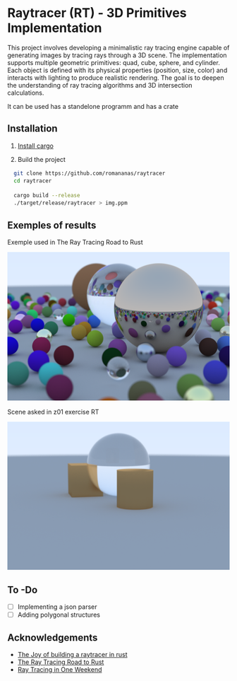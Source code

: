 
# Raytracer (RT) - 3D Primitives Implementation

This project involves developing a minimalistic ray tracing engine capable of generating images by tracing rays through a 3D scene. The implementation supports multiple geometric primitives: quad, cube, sphere, and cylinder. Each object is defined with its physical properties (position, size, color) and interacts with lighting to produce realistic rendering. The goal is to deepen the understanding of ray tracing algorithms and 3D intersection calculations.

It can be used has a standelone programm and has a crate
## Installation

1. [Install cargo](https://doc.rust-lang.org/cargo/getting-started/installation.html)

2. Build the project

  ```sh
    git clone https://github.com/romananas/raytracer
    cd raytracer

    cargo build --release
    ./target/release/raytracer > img.ppm
  ```

## Exemples of results

Exemple used in The Ray Tracing Road to Rust

![Result of the programm computer generated image](https://github.com/romananas/raytracer/blob/main/img/exemple.png)

Scene asked in z01 exercise RT

![Result of the programm computer generated image](https://github.com/romananas/raytracer/blob/main/img/final_scene.png)

## To -Do

- [ ] Implementing a json parser
- [ ] Adding polygonal structures

## Acknowledgements

 - [The Joy of building a raytracer in rust](https://blog.singleton.io/posts/2022-01-02-raytracing-with-rust/)
 - [The Ray Tracing Road to Rust](https://the-ray-tracing-road-to-rust.vercel.app/)
 - [Ray Tracing in One Weekend](https://raytracing.github.io/)

